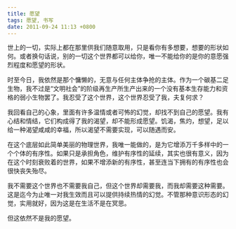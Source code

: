 ```yaml
---
title: 愿望
tags: 愿望, 书写
date: 2011-09-24 11:13 +0800
---
```



世上的一切，实际上都在那里供我们随意取用，只是看你有多想要，想要的形状如何。或者换句话说，别的一切这个世界都可以给你，唯一不能给你的是你的意愿强烈程度和愿望的形状。

时至今日，我依然是那个慵懒的，无意与任何主体争抢的主体。作为一个碳基二足生物，我不过是“文明社会”的阶级再生产所生产出来的一个没有基本生存能力和资格的弱小生物罢了。我忍受了这个世界，这个世界忍受了我，夫复何求？

我回看自己的心象，里面有许多温情或者可怖的幻觉，却找不到自己的愿望。我有心结和情结，它们构成得了我的渴望，却不能形成愿望。饥渴，焦灼，想望，足以给一种渴望咸咸的幸福，所以渴望不需要实现，可以随遇而安。

在这个底层如此简单美丽的物理世界，我唯一能做的，是为它增添万千多样中的一个个体的有序性。如果只是承担角色，维护有序性的延续，其实也很有意义，因为在这个时刻衰败着的世界，如果不增添新的有序性，甚至连当下拥有的有序性也会很快丧失殆尽。

我不需要这个世界也不需要我自己，但这个世界却需要我，而我却需要这种需要。这是迄今为止唯一对我生效而且可以提供持续热情的幻觉。不管那种意识形态的幻觉，实用就好，因为这是在生活不是在冥思。

但这依然不是我的愿望。

